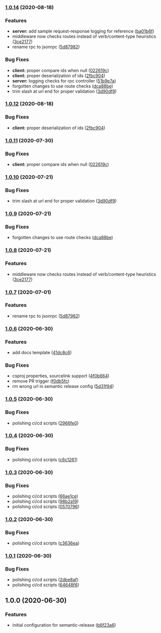 ### [1.0.14](https://github.com/tochka-public/Tochka.JsonRpc/compare/v1.0.13...v1.0.14) (2020-08-18)


### Features

* **server:** add sample request-response logging for reference ([ba01b6f](https://github.com/tochka-public/Tochka.JsonRpc/commit/ba01b6f7ad24674878fecd278622d42e77215bb0))
* middleware now checks routes instead of verb/content-type heuristics ([3ce2177](https://github.com/tochka-public/Tochka.JsonRpc/commit/3ce217764770fe15f4569447b231331ec7842308))
* rename rpc to jsonrpc ([5d87982](https://github.com/tochka-public/Tochka.JsonRpc/commit/5d8798222e1c449aff5da4d757a35626d29b005c))


### Bug Fixes

* **client:** proper compare ids when null ([022619c](https://github.com/tochka-public/Tochka.JsonRpc/commit/022619c53de71b6d913c7b50ea4846f91236da51))
* **client:** proper deserialization of ids ([2fbc904](https://github.com/tochka-public/Tochka.JsonRpc/commit/2fbc904f98b322211bdc82c5d20e89e0b6588616))
* **server:** logging checks for rpc controller ([51b9e7a](https://github.com/tochka-public/Tochka.JsonRpc/commit/51b9e7a3221844fb56e08ea69b405d2235528bc6))
* forgotten changes to use route checks ([dca88be](https://github.com/tochka-public/Tochka.JsonRpc/commit/dca88beb72d545b31a3d9451eeea670ddd5a679f))
* trim slash at url end for proper validation ([3d90df9](https://github.com/tochka-public/Tochka.JsonRpc/commit/3d90df930fc9d1b899c0e12f02a454b1b8a90d04))

### [1.0.12](https://github.com/tochka-public/Tochka.JsonRpc/compare/v1.0.11...v1.0.12) (2020-08-18)


### Bug Fixes

* **client:** proper deserialization of ids ([2fbc904](https://github.com/tochka-public/Tochka.JsonRpc/commit/2fbc904f98b322211bdc82c5d20e89e0b6588616))

### [1.0.11](https://github.com/tochka-public/Tochka.JsonRpc/compare/v1.0.10...v1.0.11) (2020-07-30)


### Bug Fixes

* **client:** proper compare ids when null ([022619c](https://github.com/tochka-public/Tochka.JsonRpc/commit/022619c53de71b6d913c7b50ea4846f91236da51))

### [1.0.10](https://github.com/tochka-public/Tochka.JsonRpc/compare/v1.0.9...v1.0.10) (2020-07-21)


### Bug Fixes

* trim slash at url end for proper validation ([3d90df9](https://github.com/tochka-public/Tochka.JsonRpc/commit/3d90df930fc9d1b899c0e12f02a454b1b8a90d04))

### [1.0.9](https://github.com/tochka-public/Tochka.JsonRpc/compare/v1.0.8...v1.0.9) (2020-07-21)


### Bug Fixes

* forgotten changes to use route checks ([dca88be](https://github.com/tochka-public/Tochka.JsonRpc/commit/dca88beb72d545b31a3d9451eeea670ddd5a679f))

### [1.0.8](https://github.com/tochka-public/Tochka.JsonRpc/compare/v1.0.7...v1.0.8) (2020-07-21)


### Features

* middleware now checks routes instead of verb/content-type heuristics ([3ce2177](https://github.com/tochka-public/Tochka.JsonRpc/commit/3ce217764770fe15f4569447b231331ec7842308))

### [1.0.7](https://github.com/tochka-public/Tochka.JsonRpc/compare/v1.0.6...v1.0.7) (2020-07-01)


### Features

* rename rpc to jsonrpc ([5d87982](https://github.com/tochka-public/Tochka.JsonRpc/commit/5d8798222e1c449aff5da4d757a35626d29b005c))

### [1.0.6](https://github.com/tochka-public/Tochka.JsonRpc/compare/v1.0.5...v1.0.6) (2020-06-30)


### Features

* add docs template ([41dc8c6](https://github.com/tochka-public/Tochka.JsonRpc/commit/41dc8c67a2d8235305c62fea654f98989bbb6d4a))


### Bug Fixes

* csproj properties, sourcelink support ([4f0b664](https://github.com/tochka-public/Tochka.JsonRpc/commit/4f0b664b6beaa6acc537389bd84fa6752e9aeb83))
* remove PR trigger ([f0db5fc](https://github.com/tochka-public/Tochka.JsonRpc/commit/f0db5fcacf1c4f7fd8b7ecfcbb06cfe7f8de5f73))
* rm wrong url in semantic release config ([5d31f94](https://github.com/tochka-public/Tochka.JsonRpc/commit/5d31f94929f181b9fbdea7d46e8db4c69e74aaf4))

### [1.0.5](https://gitlab.tochka-tech.com/tochka-public/Tochka.JsonRpc/compare/v1.0.4...v1.0.5) (2020-06-30)


### Bug Fixes

* polishing ci/cd scripts ([2966fe0](https://gitlab.tochka-tech.com/tochka-public/Tochka.JsonRpc/commit/2966fe0a623cc5c6dde1d7b221e14e3427e2133d))

### [1.0.4](https://gitlab.tochka-tech.com/tochka-public/Tochka.JsonRpc/compare/v1.0.3...v1.0.4) (2020-06-30)


### Bug Fixes

* polishing ci/cd scripts ([c6c1261](https://gitlab.tochka-tech.com/tochka-public/Tochka.JsonRpc/commit/c6c1261da4844c5f583edecee466cad0a878ac58))

### [1.0.3](https://gitlab.tochka-tech.com/tochka-public/Tochka.JsonRpc/compare/v1.0.2...v1.0.3) (2020-06-30)


### Bug Fixes

* polishing ci/cd scripts ([66ae1ce](https://gitlab.tochka-tech.com/tochka-public/Tochka.JsonRpc/commit/66ae1ce7cb927a23db2f67dd7344f515aa26f631))
* polishing ci/cd scripts ([98b2a19](https://gitlab.tochka-tech.com/tochka-public/Tochka.JsonRpc/commit/98b2a19071d75df2e300b6af9d3d1384651d46c1))
* polishing ci/cd scripts ([0570796](https://gitlab.tochka-tech.com/tochka-public/Tochka.JsonRpc/commit/057079632da505396421ccdbf447c3246671fa1f))

### [1.0.2](https://gitlab.tochka-tech.com/tochka-public/Tochka.JsonRpc/compare/v1.0.1...v1.0.2) (2020-06-30)


### Bug Fixes

* polishing ci/cd scripts ([c3636ea](https://gitlab.tochka-tech.com/tochka-public/Tochka.JsonRpc/commit/c3636ea57e4ffa6cbc0611a762ff11b4d6579733))

### [1.0.1](https://gitlab.tochka-tech.com/tochka-public/Tochka.JsonRpc/compare/v1.0.0...v1.0.1) (2020-06-30)


### Bug Fixes

* polishing ci/cd scripts ([2dbe8af](https://gitlab.tochka-tech.com/tochka-public/Tochka.JsonRpc/commit/2dbe8af39b8ca9e8649b8df4153dafbd4a9fec81))
* polishing ci/cd scripts ([64648f6](https://gitlab.tochka-tech.com/tochka-public/Tochka.JsonRpc/commit/64648f6a8a594ecdcabc9478bbf9cbd9fc3d998d))

## 1.0.0 (2020-06-30)


### Features

* initial configuration for semantic-release ([b6f23a6](https://gitlab.tochka-tech.com/tochka-public/Tochka.JsonRpc/commit/b6f23a6c4e8c7c1a2a1286812a55b2fa81b08e1a))
